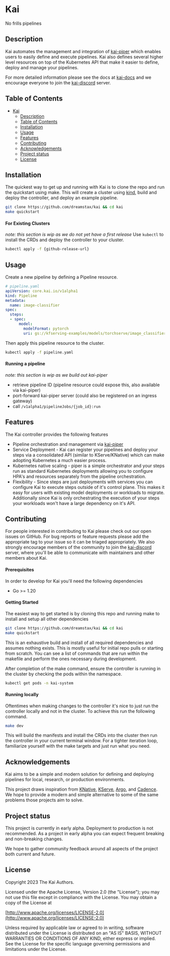 # Kai
No frills pipelines

## Description
Kai automates the management and integration of [kai-piper](https://github.com/dreamstax/kai-piper) which enables users to easily define and execute pipelines. Kai also defines several higher level resources on top of the Kubernetes API that make it easier to define, deploy and manage your pipelines.

For more detailed information please see the docs at [kai-docs](https://kai-docs.dreamstax.io) and we encourage everyone to join the [kai-discord](https://discord.gg/qX4umFFkza) server.

## Table of Contents
- [Kai](#kai)
  - [Description](#description)
  - [Table of Contents](#table-of-contents)
  - [Installation](#installation)
  - [Usage](#usage)
  - [Features](#features)
  - [Contributing](#contributing)
  - [Acknowledgements](#acknowledgements)
  - [Project status](#project-status)
  - [License](#license)

## Installation
The quickest way to get up and running with Kai is to clone the repo and run the quickstart using make. This will create a cluster using [kind](https://sigs.k8s.io/kind), build and deploy the controller, and deploy an example pipeline.
```bash
git clone https://github.com/dreamstax/kai && cd kai
make quickstart
```
#### For Existing Clusters
*note: this section is wip as we do not yet have a first release*
Use `kubectl` to install the CRDs and deploy the controller to your cluster.
```bash
kubectl apply -f {github-release-url}
```
## Usage
Create a new pipeline by defining a Pipeline resource.
```yaml
# pipeline.yaml
apiVersion: core.kai.io/v1alpha1
kind: Pipeline
metadata:
  name: image-classifier
spec:
  steps:
  - spec:
      model:
        modelFormat: pytorch
        uri: gs://kfserving-examples/models/torchserve/image_classifier/v1
```

Then apply this pipeline resource to the cluster.
```bash
kubectl apply -f pipeline.yaml
```

#### Running a pipeline
*note: this section is wip as we build out kai-piper*
- retrieve pipeline ID (pipeline resource could expose this, also available via kai-piper)
- port-forward kai-piper server (could also be registered on an ingress gateway)
- call `/v1alpha1/pipelineJobs/{job_id}:run`

## Features
The Kai controller provides the following features
- Pipeline orchestration and management via [kai-piper](https://github.com/dreamstax/kai-piper)
- Service Deployment - Kai can register your pipelines and deploy your steps via a consolidated API (similar to KServe/KNative) which can make adopting Kubernetes a much easier process.
- Kubernetes native scaling - piper is a simple orchestrator and your steps run as standard Kubernetes deployments allowing you to configure HPA's and resources separately from the pipeline orchestration.
- Flexibility - Since steps are just deployments with services you can configure Kai to execute steps outside of it's control plane. This makes it easy for users with existing model deployments or workloads to migrate. Additionally since Kai is only orchestrating the execution of your steps your workloads won't have a large dependency on it's API.

## Contributing
For people interested in contributing to Kai please check out our open issues on GitHub. For bug reports or feature requests please add the appropriate tag to your issue so it can be triaged appropriately. We also strongly encourage members of the community to join the [kai-discord](https://discord.gg/qX4umFFkza) server, where you'll be able to communicate with maintainers and other members about Kai.

#### Prerequisites
In order to develop for Kai you'll need the following dependencies
- Go >= 1.20

#### Getting Started
The easiest way to get started is by cloning this repo and running make to install and setup all other dependencies

```sh 
git clone https://github.com/dreamstax/kai && cd kai
make quickstart
```
This is an exhaustive build and install of all required dependencies and assumes nothing exists. This is mostly useful for initial repo pulls or starting from scratch. You can see a list of commands that are run within the makefile and perform the ones necessary during development.

After completion of the make command, ensure the controller is running in the cluster by checking the pods within the namespace.
```sh
kubectl get pods -n kai-system
```

#### Running locally
Oftentimes when making changes to the controller it's nice to just run the controller locally and not in the cluster. To achieve this run the following command.

```sh
make dev
```
This will build the manifests and install the CRDs into the cluster then run the controller in your current terminal window. For a tighter iteration loop, familiarize yourself with the make targets and just run what you need.

## Acknowledgements
Kai aims to be a simple and modern solution for defining and deploying pipelines for local, research, or production environments.

This project draws inspiration from [KNative](https://github.com/knative/serving), [KServe](https://github.com/kserve/kserve), [Argo](https://github.com/argoproj/argo-workflows), and [Cadence](https://github.com/uber/cadence). We hope to provide a modern and simple alternative to some of the same problems those projects aim to solve.

## Project status
This project is currently in early alpha. Deployment to production is not recommended. As a project in early alpha you can expect frequent breaking and non-breaking changes.

We hope to gather community feedback around all aspects of the project both current and future.

## License
Copyright 2023 The Kai Authors.

Licensed under the Apache License, Version 2.0 (the "License");
you may not use this file except in compliance with the License.
You may obtain a copy of the License at

[http://www.apache.org/licenses/LICENSE-2.0](http://www.apache.org/licenses/LICENSE-2.0)

Unless required by applicable law or agreed to in writing, software
distributed under the License is distributed on an "AS IS" BASIS,
WITHOUT WARRANTIES OR CONDITIONS OF ANY KIND, either express or implied.
See the License for the specific language governing permissions and
limitations under the License.
